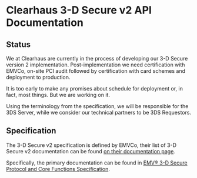 # Clearhaus 3-D Secure v2 API Documentation

## Status

We at Clearhaus are currently in the process of developing our 3-D Secure
version 2 implementation. Post-implementation we need certification with EMVCo,
on-site PCI audit followed by certification with card schemes and deployment to
production.

It is too early to make any promises about schedule for deployment or, in fact,
most things. But we are working on it.

Using the terminology from the specification, we will be responsible for the
3DS Server, while we consider our technical partners to be 3DS Requestors.

## Specification

The 3-D Secure v2 specification is defined by EMVCo, their list of 3-D Secure v2
documentation can be found [on their documentation
page](https://www.emvco.com/document-search/?action=search_documents&publish_date=&emvco_document_version=&emvco_document_book=&px_search=&emvco_document_technology%5B%5D=3-d-secure).

Specifically, the primary documentation can be found in [EMV® 3-D Secure
Protocol and Core Functions
Specification](https://www.emvco.com/wp-content/uploads/documents/EMVCo_3DS_Spec_v220_122018.pdf).
